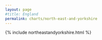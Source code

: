 ```yaml
---
layout: page
#title: England
permalink: charts/north-east-and-yorkshire
---
```


{% include northeastandyorkshire.html %}